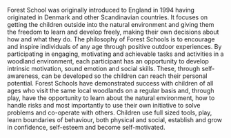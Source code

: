 Forest School was originally introduced to England in 1994 having originated in Denmark and other Scandinavian countries. It focuses on getting the children outside into the natural environment and giving them the freedom to learn and develop freely, making their own decisions about how and what they do. The philosophy of Forest Schools is to encourage and inspire individuals of any age through positive outdoor experiences. By participating in engaging, motivating and achievable tasks and activities in a woodland environment, each participant has an opportunity to develop intrinsic motivation, sound emotion and social skills. These, through self-awareness, can be developed so the children can reach their personal potential. Forest Schools have demonstrated success with children of all ages who visit the same local woodlands on a regular basis and, through play, have the opportunity to learn about the natural environment, how to handle risks and most importantly to use their own initiative to solve problems and co-operate with others. Children use full sized tools, play, learn boundaries of behaviour, both physical and social, establish and grow in confidence, self-esteem and become self-motivated.
